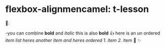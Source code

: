 # flexbox-alignmencamel: t-lesson
🐫:

-you can combine **bold** and _italic_ this is also __bold__ 👍 here is an  un ordered *item list  heres another *item and heres ordered 1.* item 2.* item 🚀 ✨
